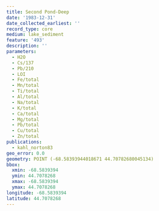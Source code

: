 ```yaml
---
title: Second Pond-Deep
date: '1983-12-31'
date_collected_earliest: ''
record_type: core
medium: lake_sediment
feature: '493'
description: ''
parameters:
  - H2O
  - Cs/137
  - Pb/210
  - LOI
  - Fe/total
  - Mn/total
  - Ti/total
  - Al/total
  - Na/total
  - K/total
  - Ca/total
  - Mg/total
  - Pb/total
  - Cu/total
  - Zn/total
publications:
  - kahl_norton83
geo_error: 0.0
geometry: POINT (-68.58393944018671 44.70782680045134)
bbox:
  xmin: -68.5839394
  ymin: 44.7078268
  xmax: -68.5839394
  ymax: 44.7078268
longitude: -68.5839394
latitude: 44.7078268
---
```

